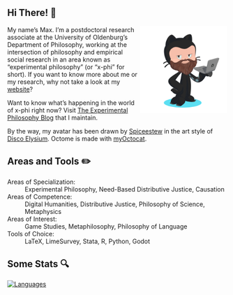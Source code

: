 ## Hi There! 👋

<img src="alephmembeth_octo.png" align="right" height="200"/>

My name’s Max. I’m a postdoctoral research associate at the University of Oldenburg’s Department of Philosophy, working at the intersection of philosophy and empirical social research in an area known as “experimental philosophy” (or “x-phi” for short). If you want to know more about me or my research, why not take a look at my [website](https://alephmembeth.github.io/)?

Want to know what’s happening in the world of x-phi right now? Visit [The Experimental Philosophy Blog](https://xphi.net/) that I maintain.

By the way, my avatar has been drawn by [Spiceestew](https://spiceestew.carrd.co/) in the art style of [Disco Elysium](https://discoelysium.com/). Octome is made with [myOctocat](https://myoctocat.com/).


## Areas and Tools ✏️

<dl>
   <dt>Areas of Specialization:</dt>
      <dd>Experimental Philosophy, Need-Based Distributive Justice, Causation</dd>
   <dt>Areas of Competence:</dt>
      <dd>Digital Humanities, Distributive Justice, Philosophy of Science, Metaphysics</dd>
   <dt>Areas of Interest:</dt>
      <dd>Game Studies, Metaphilosophy, Philosophy of Language</dd>
   <dt>Tools of Choice:</dt>
      <dd>LaTeX, LimeSurvey, Stata, R, Python, Godot</dd>
</dl>


## Some Stats 🔍

[![Languages](https://github-readme-stats.vercel.app/api/top-langs/?username=alephmembeth&langs_count=10&layout=compact&theme=dark)](https://github.com/alephmembeth/github-readme-stats/)
